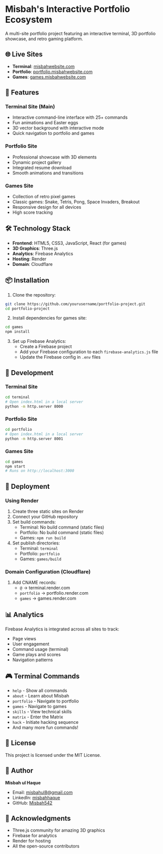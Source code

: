 # Misbah's Interactive Portfolio Ecosystem

A multi-site portfolio project featuring an interactive terminal, 3D portfolio showcase, and retro gaming platform.

## 🌐 Live Sites

- **Terminal**: [misbahwebsite.com](https://misbahwebsite.com)
- **Portfolio**: [portfolio.misbahwebsite.com](https://portfolio.misbahwebsite.com)
- **Games**: [games.misbahwebsite.com](https://games.misbahwebsite.com)

## 🚀 Features

### Terminal Site (Main)
- Interactive command-line interface with 25+ commands
- Fun animations and Easter eggs
- 3D vector background with interactive mode
- Quick navigation to portfolio and games

### Portfolio Site
- Professional showcase with 3D elements
- Dynamic project gallery
- Integrated resume download
- Smooth animations and transitions

### Games Site
- Collection of retro pixel games
- Classic games: Snake, Tetris, Pong, Space Invaders, Breakout
- Responsive design for all devices
- High score tracking

## 🛠️ Technology Stack

- **Frontend**: HTML5, CSS3, JavaScript, React (for games)
- **3D Graphics**: Three.js
- **Analytics**: Firebase Analytics
- **Hosting**: Render
- **Domain**: Cloudflare

## 📦 Installation

1. Clone the repository:
```bash
git clone https://github.com/yourusername/portfolio-project.git
cd portfolio-project
```

2. Install dependencies for games site:
```bash
cd games
npm install
```

3. Set up Firebase Analytics:
   - Create a Firebase project
   - Add your Firebase configuration to each `firebase-analytics.js` file
   - Update the Firebase config in `.env` files

## 🔧 Development

### Terminal Site
```bash
cd terminal
# Open index.html in a local server
python -m http.server 8000
```

### Portfolio Site
```bash
cd portfolio
# Open index.html in a local server
python -m http.server 8001
```

### Games Site
```bash
cd games
npm start
# Runs on http://localhost:3000
```

## 🚀 Deployment

### Using Render

1. Create three static sites on Render
2. Connect your GitHub repository
3. Set build commands:
   - Terminal: No build command (static files)
   - Portfolio: No build command (static files)
   - Games: `npm run build`
4. Set publish directories:
   - Terminal: `terminal`
   - Portfolio: `portfolio`
   - Games: `games/build`

### Domain Configuration (Cloudflare)

1. Add CNAME records:
   - `@` → terminal.render.com
   - `portfolio` → portfolio.render.com
   - `games` → games.render.com

## 📊 Analytics

Firebase Analytics is integrated across all sites to track:
- Page views
- User engagement
- Command usage (terminal)
- Game plays and scores
- Navigation patterns

## 🎮 Terminal Commands

- `help` - Show all commands
- `about` - Learn about Misbah
- `portfolio` - Navigate to portfolio
- `games` - Navigate to games
- `skills` - View technical skills
- `matrix` - Enter the Matrix
- `hack` - Initiate hacking sequence
- And many more fun commands!

## 📄 License

This project is licensed under the MIT License.

## 👤 Author

**Misbah ul Haque**
- Email: misbahul8@gmail.com
- LinkedIn: [misbahhaque](https://linkedin.com/in/misbahhaque)
- GitHub: [Misbah542](https://github.com/Misbah542)

## 🙏 Acknowledgments

- Three.js community for amazing 3D graphics
- Firebase for analytics
- Render for hosting
- All the open-source contributors